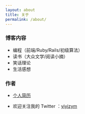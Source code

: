```yaml
---
layout: about
title: 关于
permalink: /about/
---
```


### 博客内容
- 编程（前端/Ruby/Rails/初级算法）
- 读书（大众文学/阅读小摘）
- 笑话理论
- 生活感想

### 作者

- [个人简历](https://github.com/yiyizym/resume)

- 欢迎关注我的 Twitter ：[yiyizym](https://twitter.com/yiyizym)
